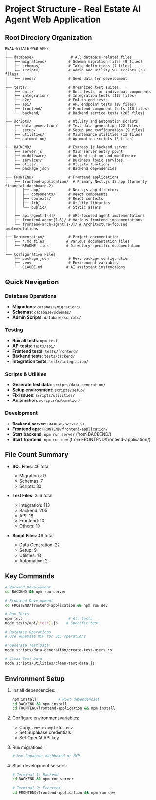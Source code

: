 # Project Structure - Real Estate AI Agent Web Application

## Root Directory Organization

```
REAL-ESTATE-WEB-APP/
│
├── database/                 # All database-related files
│   ├── migrations/          # Schema migration files (9 files)
│   ├── schemas/             # Table definitions (7 files)
│   ├── scripts/             # Admin and utility SQL scripts (30 files)
│   └── seeds/               # Seed data for development
│
├── tests/                   # Organized test suites
│   ├── unit/                # Unit tests for individual components
│   ├── integration/         # Integration tests (113 files)
│   ├── e2e/                 # End-to-end tests
│   ├── api/                 # API endpoint tests (18 files)
│   ├── frontend/            # Frontend component tests (10 files)
│   └── backend/             # Backend service tests (205 files)
│
├── scripts/                 # Utility and automation scripts
│   ├── data-generation/     # Test data generation (22 files)
│   ├── setup/               # Setup and configuration (9 files)
│   ├── utilities/           # Maintenance utilities (13 files)
│   └── automation/          # Automation scripts (2 files)
│
├── BACKEND/                 # Express.js backend server
│   ├── server.js            # Main server entry point
│   ├── middleware/          # Authentication and middleware
│   ├── services/            # Business logic services
│   ├── utils/               # Utility functions
│   └── package.json         # Backend dependencies
│
├── FRONTEND/                # Frontend applications
│   ├── frontend-application/  # Primary Next.js 15 app (formerly financial-dashboard-2)
│   │   ├── app/             # Next.js app directory
│   │   ├── components/      # React components
│   │   ├── contexts/        # React contexts
│   │   ├── lib/             # Utility libraries
│   │   └── public/          # Static assets
│   │
│   ├── api-agent[1-4]/      # API-focused agent implementations
│   ├── frontend-agent[1-6]/ # Various frontend implementations
│   └── frontend-arch-agent[1-3]/ # Architecture-focused implementations
│
├── Documentation/           # Project documentation
│   ├── *.md files          # Various documentation files
│   └── README files        # Directory-specific documentation
│
└── Configuration Files
    ├── package.json         # Root package configuration
    ├── .env                 # Environment variables
    └── CLAUDE.md           # AI assistant instructions
```

## Quick Navigation

### Database Operations
- **Migrations**: `database/migrations/`
- **Schemas**: `database/schemas/`
- **Admin Scripts**: `database/scripts/`

### Testing
- **Run all tests**: `npm test`
- **API tests**: `tests/api/`
- **Frontend tests**: `tests/frontend/`
- **Backend tests**: `tests/backend/`
- **Integration tests**: `tests/integration/`

### Scripts & Utilities
- **Generate test data**: `scripts/data-generation/`
- **Setup environment**: `scripts/setup/`
- **Fix issues**: `scripts/utilities/`
- **Automation**: `scripts/automation/`

### Development
- **Backend server**: `BACKEND/server.js`
- **Frontend app**: `FRONTEND/frontend-application/`
- **Start backend**: `npm run server` (from BACKEND/)
- **Start frontend**: `npm run dev` (from FRONTEND/frontend-application/)

## File Count Summary

- **SQL Files**: 46 total
  - Migrations: 9
  - Schemas: 7
  - Scripts: 30
  
- **Test Files**: 356 total
  - Integration: 113
  - Backend: 205
  - API: 18
  - Frontend: 10
  - Others: 10

- **Script Files**: 46 total
  - Data Generation: 22
  - Setup: 9
  - Utilities: 13
  - Automation: 2

## Key Commands

```bash
# Backend Development
cd BACKEND && npm run server

# Frontend Development
cd FRONTEND/frontend-application && npm run dev

# Run Tests
npm test                     # All tests
node tests/api/[test].js    # Specific test

# Database Operations
# Use Supabase MCP for SQL operations

# Generate Test Data
node scripts/data-generation/create-test-users.js

# Clean Test Data
node scripts/utilities/clean-test-data.js
```

## Environment Setup

1. Install dependencies:
   ```bash
   npm install          # Root dependencies
   cd BACKEND && npm install
   cd FRONTEND/frontend-application && npm install
   ```

2. Configure environment variables:
   - Copy `.env.example` to `.env`
   - Set Supabase credentials
   - Set OpenAI API key

3. Run migrations:
   ```bash
   # Use Supabase dashboard or MCP
   ```

4. Start development servers:
   ```bash
   # Terminal 1: Backend
   cd BACKEND && npm run server
   
   # Terminal 2: Frontend
   cd FRONTEND/frontend-application && npm run dev
   ```
